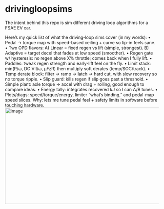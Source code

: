 # drivingloopsims
The intent behind this repo is sim different driving loop algorithms for a FSAE EV car.

Here’s my quick list of what the driving-loop sims cover (in my words):
	• Pedal → torque map with speed-based ceiling + curve so tip-in feels sane.
	• Two OPD flavors:
A) Linear = fixed regen vs lift (simple, strongest).
B) Adaptive = target decel that fades at low speed (smoother).
	• Regen gate w/ hysteresis: no regen above X% throttle; comes back when I fully lift.
	• Paddles: tweak regen strength and early-lift feel on the fly.
	• Limit stack: min(P/ω, DC V·I/ω, μFzR) then multiply soft derates (temp/SOC/track).
	• Temp derate block: filter → ramp → latch → hard cut, with slow recovery so no torque ripple.
	• Slip guard: kills regen if slip goes past a threshold.
	• Simple plant: axle torque → accel with drag + rolling, good enough to compare ideas.
	• Energy tally: integrates recovered kJ so I can A/B tunes.
	• Plots/diags: speed/torque/energy, limiter “what’s binding,” and pedal-map speed slices.
Why: lets me tune pedal feel + safety limits in software before touching hardware.<img width="912" height="314" alt="image" src="https://github.com/user-attachments/assets/0f799837-bd82-40b7-8013-d5b63d4b70b6" />
